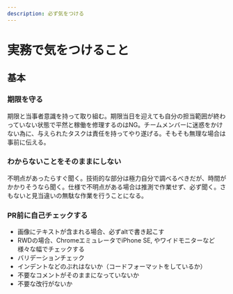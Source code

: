 ```yaml
---
description: 必ず気をつける
---
```


# 実務で気をつけること

## 基本

### 期限を守る

期限と当事者意識を持って取り組む。期限当日を迎えても自分の担当範囲が終わっていない状態で平然と稼働を修理するのはNG。チームメンバーに迷惑をかけない為に、与えられたタスクは責任を持ってやり遂げる。そもそも無理な場合は事前に伝える。

### わからないことをそのままにしない

不明点があったらすぐ聞く。技術的な部分は極力自分で調べるべきだが、時間がかかりそうなら聞く。仕様で不明点がある場合は推測で作業せず、必ず聞く。さもないと見当違いの無駄な作業を行うことになる。

### PR前に自己チェックする

* 画像にテキストが含まれる場合、必ずaltで書き起こす
* RWDの場合、ChromeエミュレータでiPhone SE, やワイドモニターなど様々な幅でチェックする
* バリデーションチェック
* インデントなどのぶれはないか（コードフォーマットをしているか）
* 不要なコメントがそのままになっていないか
* 不要な改行がないか

